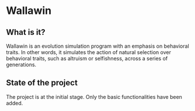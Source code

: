 # Wallawin

## What is it?

Wallawin is an evolution simulation program with an emphasis on behavioral traits. In other words, it simulates the action of natural selection over behavioral traits, such as altruism or selfishness, across a series of generations. 

## State of the project

The project is at the initial stage. Only the basic functionalities have been added.
